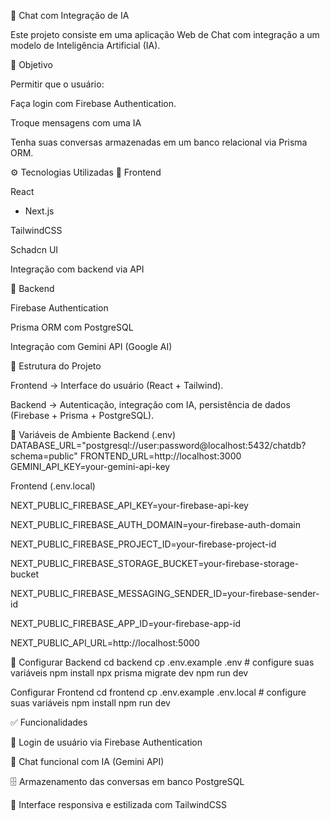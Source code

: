 🧠 Chat com Integração de IA

Este projeto consiste em uma aplicação Web de Chat com integração a um modelo de Inteligência Artificial (IA).

📌 Objetivo

Permitir que o usuário:

Faça login com Firebase Authentication.

Troque mensagens com uma IA

Tenha suas conversas armazenadas em um banco relacional via Prisma ORM.

⚙️ Tecnologias Utilizadas
🔹 Frontend

React
 + Next.js

TailwindCSS

Schadcn UI

Integração com backend via API

🔹 Backend

Firebase Authentication

Prisma ORM
 com PostgreSQL

Integração com Gemini API (Google AI)

📂 Estrutura do Projeto

Frontend → Interface do usuário (React + Tailwind).

Backend → Autenticação, integração com IA, persistência de dados (Firebase + Prisma + PostgreSQL).

🔑 Variáveis de Ambiente
Backend (.env)
DATABASE_URL="postgresql://user:password@localhost:5432/chatdb?schema=public"
FRONTEND_URL=http://localhost:3000
GEMINI_API_KEY=your-gemini-api-key

Frontend (.env.local)

NEXT_PUBLIC_FIREBASE_API_KEY=your-firebase-api-key

NEXT_PUBLIC_FIREBASE_AUTH_DOMAIN=your-firebase-auth-domain

NEXT_PUBLIC_FIREBASE_PROJECT_ID=your-firebase-project-id

NEXT_PUBLIC_FIREBASE_STORAGE_BUCKET=your-firebase-storage-bucket

NEXT_PUBLIC_FIREBASE_MESSAGING_SENDER_ID=your-firebase-sender-id

NEXT_PUBLIC_FIREBASE_APP_ID=your-firebase-app-id

NEXT_PUBLIC_API_URL=http://localhost:5000

🚀 Configurar Backend
cd backend
cp .env.example .env   # configure suas variáveis
npm install
npx prisma migrate dev
npm run dev

Configurar Frontend
cd frontend
cp .env.example .env.local   # configure suas variáveis
npm install
npm run dev

✅ Funcionalidades

🔐 Login de usuário via Firebase Authentication

💬 Chat funcional com IA (Gemini API)

🗄️ Armazenamento das conversas em banco PostgreSQL

🎨 Interface responsiva e estilizada com TailwindCSS
